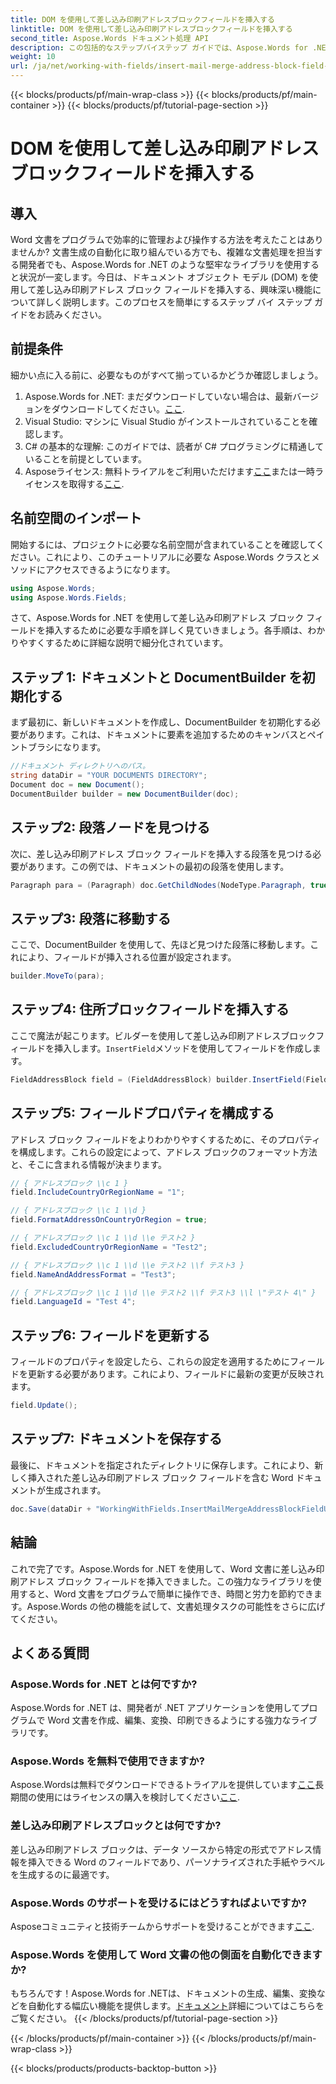 ```yaml
---
title: DOM を使用して差し込み印刷アドレスブロックフィールドを挿入する
linktitle: DOM を使用して差し込み印刷アドレスブロックフィールドを挿入する
second_title: Aspose.Words ドキュメント処理 API
description: この包括的なステップバイステップ ガイドでは、Aspose.Words for .NET を使用して Word 文書に差し込み印刷アドレス ブロック フィールドを挿入する方法を学習します。
weight: 10
url: /ja/net/working-with-fields/insert-mail-merge-address-block-field-using-dom/
---
```


{{< blocks/products/pf/main-wrap-class >}}
{{< blocks/products/pf/main-container >}}
{{< blocks/products/pf/tutorial-page-section >}}

# DOM を使用して差し込み印刷アドレスブロックフィールドを挿入する

## 導入

Word 文書をプログラムで効率的に管理および操作する方法を考えたことはありませんか? 文書生成の自動化に取り組んでいる方でも、複雑な文書処理を担当する開発者でも、Aspose.Words for .NET のような堅牢なライブラリを使用すると状況が一変します。今日は、ドキュメント オブジェクト モデル (DOM) を使用して差し込み印刷アドレス ブロック フィールドを挿入する、興味深い機能について詳しく説明します。このプロセスを簡単にするステップ バイ ステップ ガイドをお読みください。

## 前提条件

細かい点に入る前に、必要なものがすべて揃っているかどうか確認しましょう。

1.  Aspose.Words for .NET: まだダウンロードしていない場合は、最新バージョンをダウンロードしてください。[ここ](https://releases.aspose.com/words/net/).
2. Visual Studio: マシンに Visual Studio がインストールされていることを確認します。
3. C# の基本的な理解: このガイドでは、読者が C# プログラミングに精通していることを前提としています。
4.  Asposeライセンス: 無料トライアルをご利用いただけます[ここ](https://releases.aspose.com/)または一時ライセンスを取得する[ここ](https://purchase.aspose.com/temporary-license/).

## 名前空間のインポート

開始するには、プロジェクトに必要な名前空間が含まれていることを確認してください。これにより、このチュートリアルに必要な Aspose.Words クラスとメソッドにアクセスできるようになります。

```csharp
using Aspose.Words;
using Aspose.Words.Fields;
```

さて、Aspose.Words for .NET を使用して差し込み印刷アドレス ブロック フィールドを挿入するために必要な手順を詳しく見ていきましょう。各手順は、わかりやすくするために詳細な説明で細分化されています。

## ステップ 1: ドキュメントと DocumentBuilder を初期化する

まず最初に、新しいドキュメントを作成し、DocumentBuilder を初期化する必要があります。これは、ドキュメントに要素を追加するためのキャンバスとペイントブラシになります。

```csharp
//ドキュメント ディレクトリへのパス。
string dataDir = "YOUR DOCUMENTS DIRECTORY";
Document doc = new Document();
DocumentBuilder builder = new DocumentBuilder(doc);
```

## ステップ2: 段落ノードを見つける

次に、差し込み印刷アドレス ブロック フィールドを挿入する段落を見つける必要があります。この例では、ドキュメントの最初の段落を使用します。

```csharp
Paragraph para = (Paragraph) doc.GetChildNodes(NodeType.Paragraph, true)[0];
```

## ステップ3: 段落に移動する

ここで、DocumentBuilder を使用して、先ほど見つけた段落に移動します。これにより、フィールドが挿入される位置が設定されます。

```csharp
builder.MoveTo(para);
```

## ステップ4: 住所ブロックフィールドを挿入する

ここで魔法が起こります。ビルダーを使用して差し込み印刷アドレスブロックフィールドを挿入します。`InsertField`メソッドを使用してフィールドを作成します。

```csharp
FieldAddressBlock field = (FieldAddressBlock) builder.InsertField(FieldType.FieldAddressBlock, false);
```

## ステップ5: フィールドプロパティを構成する

アドレス ブロック フィールドをよりわかりやすくするために、そのプロパティを構成します。これらの設定によって、アドレス ブロックのフォーマット方法と、そこに含まれる情報が決まります。

```csharp
// { アドレスブロック \\c 1 }
field.IncludeCountryOrRegionName = "1";

// { アドレスブロック \\c 1 \\d }
field.FormatAddressOnCountryOrRegion = true;

// { アドレスブロック \\c 1 \\d \\e テスト2 }
field.ExcludedCountryOrRegionName = "Test2";

// { アドレスブロック \\c 1 \\d \\e テスト2 \\f テスト3 }
field.NameAndAddressFormat = "Test3";

// { アドレスブロック \\c 1 \\d \\e テスト2 \\f テスト3 \\l \"テスト 4\" }
field.LanguageId = "Test 4";
```

## ステップ6: フィールドを更新する

フィールドのプロパティを設定したら、これらの設定を適用するためにフィールドを更新する必要があります。これにより、フィールドに最新の変更が反映されます。

```csharp
field.Update();
```

## ステップ7: ドキュメントを保存する

最後に、ドキュメントを指定されたディレクトリに保存します。これにより、新しく挿入された差し込み印刷アドレス ブロック フィールドを含む Word ドキュメントが生成されます。

```csharp
doc.Save(dataDir + "WorkingWithFields.InsertMailMergeAddressBlockFieldUsingDOM.docx");
```

## 結論

これで完了です。Aspose.Words for .NET を使用して、Word 文書に差し込み印刷アドレス ブロック フィールドを挿入できました。この強力なライブラリを使用すると、Word 文書をプログラムで簡単に操作でき、時間と労力を節約できます。Aspose.Words の他の機能を試して、文書処理タスクの可能性をさらに広げてください。

## よくある質問

### Aspose.Words for .NET とは何ですか?
Aspose.Words for .NET は、開発者が .NET アプリケーションを使用してプログラムで Word 文書を作成、編集、変換、印刷できるようにする強力なライブラリです。

### Aspose.Words を無料で使用できますか?
 Aspose.Wordsは無料でダウンロードできるトライアルを提供しています[ここ](https://releases.aspose.com/)長期間の使用にはライセンスの購入を検討してください[ここ](https://purchase.aspose.com/buy).

### 差し込み印刷アドレスブロックとは何ですか?
差し込み印刷アドレス ブロックは、データ ソースから特定の形式でアドレス情報を挿入できる Word のフィールドであり、パーソナライズされた手紙やラベルを生成するのに最適です。

### Aspose.Words のサポートを受けるにはどうすればよいですか?
 Asposeコミュニティと技術チームからサポートを受けることができます[ここ](https://forum.aspose.com/c/words/8).

### Aspose.Words を使用して Word 文書の他の側面を自動化できますか?
もちろんです！Aspose.Words for .NETは、ドキュメントの生成、編集、変換などを自動化する幅広い機能を提供します。[ドキュメント](https://reference.aspose.com/words/net/)詳細についてはこちらをご覧ください。
{{< /blocks/products/pf/tutorial-page-section >}}

{{< /blocks/products/pf/main-container >}}
{{< /blocks/products/pf/main-wrap-class >}}

{{< blocks/products/products-backtop-button >}}
